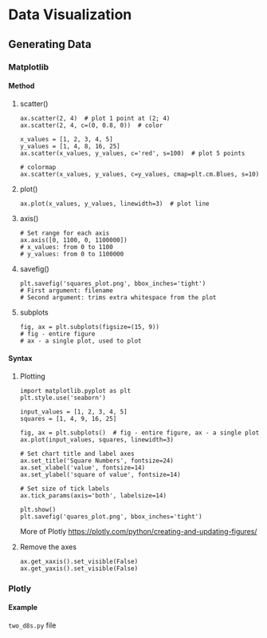 # Data Visualization
## Generating Data
### Matplotlib
#### Method
1. scatter()
    ```
   ax.scatter(2, 4)  # plot 1 point at (2; 4)
   ax.scatter(2, 4, c=(0, 0.8, 0))  # color
   
   x_values = [1, 2, 3, 4, 5]
   y_values = [1, 4, 8, 16, 25]
   ax.scatter(x_values, y_values, c='red', s=100)  # plot 5 points
   
   # colormap
   ax.scatter(x_values, y_values, c=y_values, cmap=plt.cm.Blues, s=10)
   ```
   
2. plot()
    ```
   ax.plot(x_values, y_values, linewidth=3)  # plot line
   ```
   
3. axis()
    ```
   # Set range for each axis
   ax.axis([0, 1100, 0, 1100000])
   # x_values: from 0 to 1100
   # y_values: from 0 to 1100000
   ```
   
4. savefig()
    ```
   plt.savefig('squares_plot.png', bbox_inches='tight')
   # First argument: filename
   # Second argument: trims extra whitespace from the plot
   ```

5. subplots
   ```
   fig, ax = plt.subplots(figsize=(15, 9))
   # fig - entire figure
   # ax - a single plot, used to plot
   ```

#### Syntax
1. Plotting
    ```
   import matplotlib.pyplot as plt
   plt.style.use('seaborn')
   
   input_values = [1, 2, 3, 4, 5]
   squares = [1, 4, 9, 16, 25]
   
   fig, ax = plt.subplots()  # fig - entire figure, ax - a single plot
   ax.plot(input_values, squares, linewidth=3)
   
   # Set chart title and label axes
   ax.set_title('Square Numbers', fontsize=24)
   ax.set_xlabel('value', fontsize=14)
   ax.set_ylabel('square of value', fontsize=14)
   
   # Set size of tick labels
   ax.tick_params(axis='both', labelsize=14)
   
   plt.show()
   plt.savefig('quares_plot.png', bbox_inches='tight')
   ```
   
   More of Plotly
   https://plotly.com/python/creating-and-updating-figures/

2. Remove the axes
   ```
   ax.get_xaxis().set_visible(False)
   ax.get_yaxis().set_visible(False)
   ```
   
### Plotly
#### Example
`two_d8s.py` file